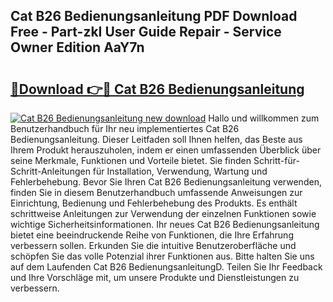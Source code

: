 ## Cat B26 Bedienungsanleitung PDF Download Free - Part-zkI User Guide Repair - Service Owner Edition AaY7n

# <h2><a href="http://df1vg2d.blite.top/?on=Cat+B26+Bedienungsanleitung">🔗Download 👉🔴 Cat B26 Bedienungsanleitung</a></h2>

[![Cat B26 Bedienungsanleitung new download](https://i.imgur.com/lujVjoI.png)](http://df1vg2d.blite.top/?on=Cat+B26+Bedienungsanleitung)
Hallo und willkommen zum Benutzerhandbuch für Ihr neu implementiertes Cat B26 Bedienungsanleitung. Dieser Leitfaden soll Ihnen helfen, das Beste aus Ihrem Produkt herauszuholen, indem er einen umfassenden Überblick über seine Merkmale, Funktionen und Vorteile bietet. Sie finden Schritt-für-Schritt-Anleitungen für Installation, Verwendung, Wartung und Fehlerbehebung. Bevor Sie Ihren Cat B26 Bedienungsanleitung verwenden, finden Sie in diesem Benutzerhandbuch umfassende Anweisungen zur Einrichtung, Bedienung und Fehlerbehebung des Produkts. Es enthält schrittweise Anleitungen zur Verwendung der einzelnen Funktionen sowie wichtige Sicherheitsinformationen. Ihr neues Cat B26 Bedienungsanleitung bietet eine beeindruckende Reihe von Funktionen, die Ihre Erfahrung verbessern sollen. Erkunden Sie die intuitive Benutzeroberfläche und schöpfen Sie das volle Potenzial ihrer Funktionen aus. Bitte halten Sie uns auf dem Laufenden Cat B26 BedienungsanleitungD. Teilen Sie Ihr Feedback und Ihre Vorschläge mit, um unsere Produkte und Dienstleistungen zu verbessern.
